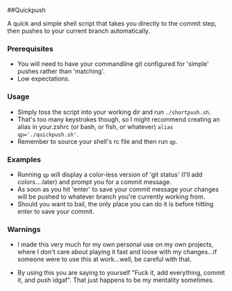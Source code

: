 ##Quickpush

A quick and simple shell script that takes you directly to the commit step, then pushes to your current branch automatically.

### Prerequisites

* You will need to have your commandline git configured for 'simple' pushes rather than 'matching'.
* Low expectations. 

### Usage

* Simply toss the script into your working dir and run `./shortpush.sh`.
* That's too many keystrokes though, so I might recommend creating an alias in your.zshrc (or bash, or fish, or whatever) 
`alias qp='./quickpush.sh'`.
* Remember to source your shell's rc file and then run `qp`.

### Examples

* Running `qp` will display a color-less version of 'git status' (I'll add colors....later) and prompt you for a commit message.
* As soon as you hit 'enter' to save your commit message your changes will be pushed to whatever branch you're currently working from.
* Should you want to bail, the only place you can do it is before hitting enter to save your commit. 

### Warnings

* I made this very much for my own personal use on my own projects, where I don't care about playing it fast and loose with my changes...if someone were to use this at work...well, be careful with that. 

* By using this you are saying to yourself "Fuck it, add everything, commit it, and push idgaf". That just happens to be my mentality sometimes.
